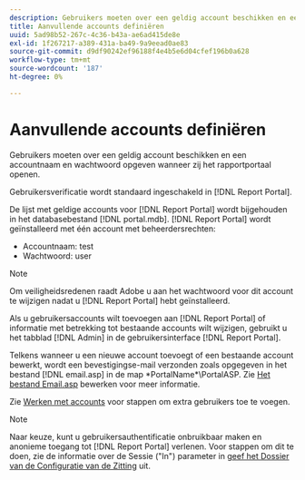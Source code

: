 ```yaml
---
description: Gebruikers moeten over een geldig account beschikken en een accountnaam en wachtwoord opgeven wanneer zij het rapportportaal openen.
title: Aanvullende accounts definiëren
uuid: 5ad98b52-267c-4c36-b43a-ae6ad415de8e
exl-id: 1f267217-a389-431a-ba49-9a9eead0ae83
source-git-commit: d9df90242ef96188f4e4b5e6d04cfef196b0a628
workflow-type: tm+mt
source-wordcount: '187'
ht-degree: 0%

---
```


# Aanvullende accounts definiëren

Gebruikers moeten over een geldig account beschikken en een accountnaam en wachtwoord opgeven wanneer zij het rapportportaal openen.

Gebruikersverificatie wordt standaard ingeschakeld in [!DNL Report Portal].

De lijst met geldige accounts voor [!DNL Report Portal] wordt bijgehouden in het databasebestand [!DNL portal.mdb]. [!DNL Report Portal] wordt geïnstalleerd met één account met beheerdersrechten:

* Accountnaam: test
* Wachtwoord: user

>[!NOTE]
>
>Om veiligheidsredenen raadt Adobe u aan het wachtwoord voor dit account te wijzigen nadat u [!DNL Report Portal] hebt geïnstalleerd.

Als u gebruikersaccounts wilt toevoegen aan [!DNL Report Portal] of informatie met betrekking tot bestaande accounts wilt wijzigen, gebruikt u het tabblad [!DNL Admin] in de gebruikersinterface [!DNL Report Portal].

Telkens wanneer u een nieuwe account toevoegt of een bestaande account bewerkt, wordt een bevestigingse-mail verzonden zoals opgegeven in het bestand [!DNL email.asp] in de map \*PortalName*\PortalASP. Zie [Het bestand Email.asp](../../../home/c-rpt-oview/c-install-rpt-port/t-email-file.md#task-d9f4f306d38e435aa7effab3d94f690b) bewerken voor meer informatie.

Zie [Werken met accounts](../../../home/c-rpt-oview/c-admin-rpt/c-work-accts/c-work-accts.md#concept-c933a1940bda4a3489d61d8af315e45d) voor stappen om extra gebruikers toe te voegen.

>[!NOTE]
>
>Naar keuze, kunt u gebruikersauthentificatie onbruikbaar maken en anonieme toegang tot [!DNL Report Portal] verlenen. Voor stappen om dit te doen, zie de informatie over de Sessie (&quot;In&quot;) parameter in [geef het Dossier van de Configuratie van de Zitting](../../../home/c-rpt-oview/c-install-rpt-port/t-edit-sess-config-file.md#task-cf11c3a780bd4936afd3f64a6b30afc7) uit.
